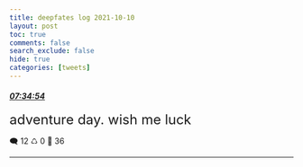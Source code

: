 ```yaml
---
title: deepfates log 2021-10-10
layout: post
toc: true
comments: false
search_exclude: false
hide: true
categories: [tweets]
---
```



#### <a href = "https://twitter.com/deepfates/status/1447193925647671302">*07:34:54*</a>

<font size="5">adventure day. wish me luck</font>



🗨️ 12 ♺ 0 🤍  36   

---
    
            
